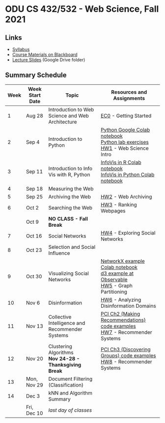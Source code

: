 # ODU CS 432/532 - Web Science, Fall 2021

## Links

* [Syllabus](syllabus.md)
* [Course Materials on Blackboard](https://www.blackboard.odu.edu/ultra/courses/_385456_1/cl/outline)
* [Lecture Slides](https://drive.google.com/drive/u/1/folders/15aiAezMGhnHdVwOO6qDqVyDn1JxHPd5o) (Google  Drive folder)

## Summary Schedule

|Week |Week Start Date|Topic|Resources and Assignments|
|---|---|---|---|
|1|Aug 28|Introduction to Web Science and Web Architecture|[EC0](getting-started/README.md) - Getting Started
|2|Sep 4|Introduction to Python|[Python Google Colab notebook](432_F21_Mod02_Python.ipynb)<br/>[Python lab exercises](432_F21_Mod02_lab.ipynb)<br/>[HW1](HW1.md) - Web Science Intro
|3|Sep 11|Introduction to Info Vis with R, Python|[InfoVis in R Colab notebook](432_F21_Mod03_InfoVis_R.ipynb)<br/>[InfoVis in Python Colab notebook](432_F21_Mod03_InfoVis_Python.ipynb)
|4|Sep 18|Measuring the Web
|5|Sep 25|Archiving the Web|[HW2](HW2.md) - Web Archiving|
|6|Oct 2|Searching the Web|[HW3](HW3.md) - Ranking Webpages|
| | Oct 9|**NO CLASS - Fall Break**
|7|Oct 16|Social Networks|[HW4](HW4.md) - Exploring Social Networks|
|8|Oct 23|Selection and Social Influence
|9|Oct 30|Visualizing Social Networks|[NetworkX example Colab notebook](432_F21_NetworkX_example.ipynb)<br/>[d3 example at Observable](https://observablehq.com/@weiglemc/force-directed-layout-example-cs-432-532-spring-2020)<br/>[HW5](HW5.md) - Graph Partitioning|
|10|Nov 6|Disinformation|[HW6](HW6.md) - Analyzing Disinformation Domains|
|11|Nov 13|Collective Intelligence and Recommender Systems|[PCI Ch2 (Making Recommendations) code examples](432_F21_PCI_Ch02.ipynb)</br>[HW7](HW7.md) - Recommender Systems|
|12|Nov 20|Clustering Algorithms<br/>**Nov 24-28 - Thanksgiving Break**|[PCI Ch3 (Discovering Groups) code examples](432_F21_PCI_Ch03.ipynb)</br>[HW8](HW8.md) - Recommender Systems|
|13|Mon, Nov 29|Document Filtering (Classification)
|14|Dec 3|kNN and Algorithm Summary
|| Fri, Dec 10|*last day of classes*
